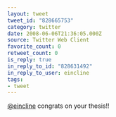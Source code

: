 ```yaml
---
layout: tweet
tweet_id: "828665753"
category: twitter
date: 2008-06-06T21:36:05.000Z
source: Twitter Web Client
favorite_count: 0
retweet_count: 0
is_reply: true
in_reply_to_id: "828631492"
in_reply_to_user: eincline
tags:
- tweet
---
```


[@eincline](https://twitter.com/@eincline) congrats on your thesis!!
